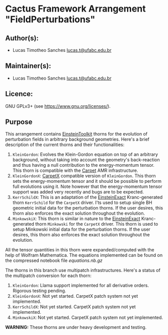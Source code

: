 # Cactus Framework Arrangement "FieldPerturbations"
## Author(s):
* Lucas Timotheo Sanches <lucas.t@ufabc.edu.br>

## Maintainer(s):
* Lucas Timotheo Sanches <lucas.t@ufabc.edu.br>

## Licence:
GNU GPLv3+ (see <https://www.gnu.org/licenses/>).

## Purpose
This arrangement contains [EinsteinToolkit](https://einsteintoolkit.org/index.html) thorns for the evolution of perturbation fields in arbitrary background geometries. Here's a brief description of the current thorns and their functionalities:

1. `KleinGordon`: Evolves the Klein-Gordon equation on top of an arbitrary background, without taking into account the geometry's back-reaction and thus having a null contribution to the energy-momentum tensor. This thorn is compatible with the [Carpet](https://bitbucket.org/eschnett/carpet/src/master/) AMR infrastructure.
2. `KleinGordonX`: [CarpetX](https://bitbucket.org/eschnett/cactusamrex/src/master/) compatible version of `KleinGordon`. This thorn sets the energy-momentum tensor and it should be possible to perform full evolutions using it. Note however that the energy-momentum tensor support was added very recently and bugs are to be expected.
3. `KerrSchildX`: This is an adaptation of the [EinsteinExact](https://github.com/barrywardell/EinsteinExact) Kranc-generated thorn `KerrSchild` for the `CarpetX` driver. I'ts used to setup single BH geometric initial data for the perturbation thorns. If the user desires, this thorn also enforces the exact solution throughout the evolution.
4. `MinkowskiX`: This thorn is similar in nature to the [EinsteinExact](https://github.com/barrywardell/EinsteinExact) Kranc-generated thorn `Minkowski` for the `CarpetX` driver. This thorn is used to setup Minkowski initial data for the perturbation thorns. If the user desires, this thorn also enforces the exact solution throughout the evolution.

All the tensor quantities in this thorn were expanded/computed with the help of Wolfram Mathematica. The equations implemented can be found on the compressed notebook file *equations.nb.gz*

The thorns in this branch use multipatch infrastructures. Here's a status of the multipatch conversion for each thorn:

1. `KleinGordon`: Llama support implemented for all derivative orders. Rigorous testing pending.
2. `KleinGordonX`: Not yet started. CarpetX patch system not yet implemented.
3. `KerrSchildX`: Not yet started. CarpetX patch system not yet implemented.
4. `MinkowskiX`: Not yet started. CarpetX patch system not yet implemented.

**WARNING:** These thorns are under heavy development and testing.
